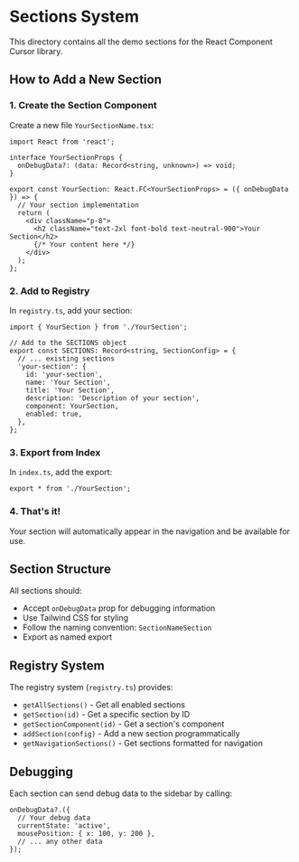 # Sections System

This directory contains all the demo sections for the React Component Cursor library.

## How to Add a New Section

### 1. Create the Section Component

Create a new file `YourSectionName.tsx`:

```tsx
import React from 'react';

interface YourSectionProps {
  onDebugData?: (data: Record<string, unknown>) => void;
}

export const YourSection: React.FC<YourSectionProps> = ({ onDebugData }) => {
  // Your section implementation
  return (
    <div className="p-8">
      <h2 className="text-2xl font-bold text-neutral-900">Your Section</h2>
      {/* Your content here */}
    </div>
  );
};
```

### 2. Add to Registry

In `registry.ts`, add your section:

```tsx
import { YourSection } from './YourSection';

// Add to the SECTIONS object
export const SECTIONS: Record<string, SectionConfig> = {
  // ... existing sections
  'your-section': {
    id: 'your-section',
    name: 'Your Section',
    title: 'Your Section',
    description: 'Description of your section',
    component: YourSection,
    enabled: true,
  },
};
```

### 3. Export from Index

In `index.ts`, add the export:

```tsx
export * from './YourSection';
```

### 4. That's it!

Your section will automatically appear in the navigation and be available for use.

## Section Structure

All sections should:
- Accept `onDebugData` prop for debugging information
- Use Tailwind CSS for styling
- Follow the naming convention: `SectionNameSection`
- Export as named export

## Registry System

The registry system (`registry.ts`) provides:
- `getAllSections()` - Get all enabled sections
- `getSection(id)` - Get a specific section by ID
- `getSectionComponent(id)` - Get a section's component
- `addSection(config)` - Add a new section programmatically
- `getNavigationSections()` - Get sections formatted for navigation

## Debugging

Each section can send debug data to the sidebar by calling:

```tsx
onDebugData?.({
  // Your debug data
  currentState: 'active',
  mousePosition: { x: 100, y: 200 },
  // ... any other data
});
``` 